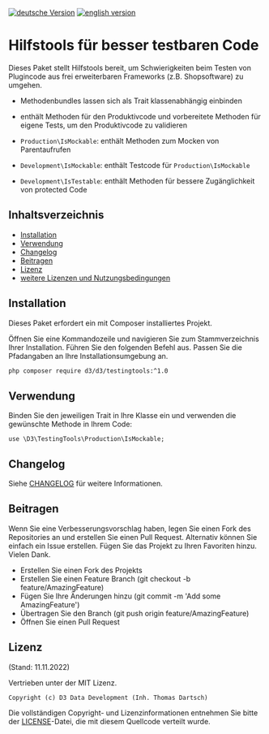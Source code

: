 [![deutsche Version](https://logos.oxidmodule.com/de2_xs.svg)](README.md)
[![english version](https://logos.oxidmodule.com/en2_xs.svg)](README.en.md)

# Hilfstools für besser testbaren Code

Dieses Paket stellt Hilfstools bereit, um Schwierigkeiten beim Testen von Plugincode aus frei erweiterbaren Frameworks (z.B. Shopsoftware) zu umgehen.

- Methodenbundles lassen sich als Trait klassenabhängig einbinden
- enthält Methoden für den Produktivcode und vorbereitete Methoden für eigene Tests, um den Produktivcode zu validieren

- `Production\IsMockable`: enthält Methoden zum Mocken von Parentaufrufen
- `Development\IsMockable`: enthält Testcode für `Production\IsMockable`
- `Development\IsTestable`: enthält Methoden für bessere Zugänglichkeit von protected Code

## Inhaltsverzeichnis

- [Installation](#installation)
- [Verwendung](#verwendung)
- [Changelog](#changelog)
- [Beitragen](#beitragen)
- [Lizenz](#lizenz)
- [weitere Lizenzen und Nutzungsbedingungen](#weitere-lizenzen-und-nutzungsbedingungen)

## Installation

Dieses Paket erfordert ein mit Composer installiertes Projekt.

Öffnen Sie eine Kommandozeile und navigieren Sie zum Stammverzeichnis Ihrer Installation. Führen Sie den folgenden Befehl aus. Passen Sie die Pfadangaben an Ihre Installationsumgebung an.


```bash
php composer require d3/d3/testingtools:^1.0
```

## Verwendung

Binden Sie den jeweiligen Trait in Ihre Klasse ein und verwenden die gewünschte Methode in Ihrem Code:

```
use \D3\TestingTools\Production\IsMockable;
```

## Changelog

Siehe [CHANGELOG](CHANGELOG.md) für weitere Informationen.

## Beitragen

Wenn Sie eine Verbesserungsvorschlag haben, legen Sie einen Fork des Repositories an und erstellen Sie einen Pull Request. Alternativ können Sie einfach ein Issue erstellen. Fügen Sie das Projekt zu Ihren Favoriten hinzu. Vielen Dank.

- Erstellen Sie einen Fork des Projekts
- Erstellen Sie einen Feature Branch (git checkout -b feature/AmazingFeature)
- Fügen Sie Ihre Änderungen hinzu (git commit -m 'Add some AmazingFeature')
- Übertragen Sie den Branch (git push origin feature/AmazingFeature)
- Öffnen Sie einen Pull Request

## Lizenz
(Stand: 11.11.2022)

Vertrieben unter der MIT Lizenz.

```
Copyright (c) D3 Data Development (Inh. Thomas Dartsch)
```

Die vollständigen Copyright- und Lizenzinformationen entnehmen Sie bitte der [LICENSE](LICENSE.md)-Datei, die mit diesem Quellcode verteilt wurde.